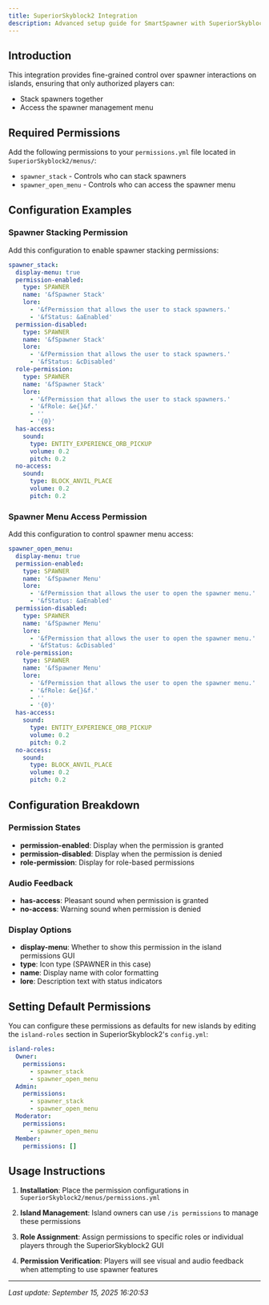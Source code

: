 ```yaml
---
title: SuperiorSkyblock2 Integration
description: Advanced setup guide for SmartSpawner with SuperiorSkyblock2.
---
```


## Introduction

This integration provides fine-grained control over spawner interactions on islands, ensuring that only authorized players can:
- Stack spawners together
- Access the spawner management menu

## Required Permissions

Add the following permissions to your `permissions.yml` file located in `SuperiorSkyblock2/menus/`:

- `spawner_stack` - Controls who can stack spawners
- `spawner_open_menu` - Controls who can access the spawner menu

## Configuration Examples

### Spawner Stacking Permission

Add this configuration to enable spawner stacking permissions:

```yaml
spawner_stack:
  display-menu: true
  permission-enabled:
    type: SPAWNER
    name: '&fSpawner Stack'
    lore:
      - '&fPermission that allows the user to stack spawners.'
      - '&fStatus: &aEnabled'
  permission-disabled:
    type: SPAWNER
    name: '&fSpawner Stack'
    lore:
      - '&fPermission that allows the user to stack spawners.'
      - '&fStatus: &cDisabled'
  role-permission:
    type: SPAWNER
    name: '&fSpawner Stack'
    lore:
      - '&fPermission that allows the user to stack spawners.'
      - '&fRole: &e{}&f.'
      - ''
      - '{0}'
  has-access:
    sound:
      type: ENTITY_EXPERIENCE_ORB_PICKUP
      volume: 0.2
      pitch: 0.2
  no-access:
    sound:
      type: BLOCK_ANVIL_PLACE
      volume: 0.2
      pitch: 0.2
```

### Spawner Menu Access Permission

Add this configuration to control spawner menu access:

```yaml
spawner_open_menu:
  display-menu: true
  permission-enabled:
    type: SPAWNER
    name: '&fSpawner Menu'
    lore:
      - '&fPermission that allows the user to open the spawner menu.'
      - '&fStatus: &aEnabled'
  permission-disabled:
    type: SPAWNER
    name: '&fSpawner Menu'
    lore:
      - '&fPermission that allows the user to open the spawner menu.'
      - '&fStatus: &cDisabled'
  role-permission:
    type: SPAWNER
    name: '&fSpawner Menu'
    lore:
      - '&fPermission that allows the user to open the spawner menu.'
      - '&fRole: &e{}&f.'
      - ''
      - '{0}'
  has-access:
    sound:
      type: ENTITY_EXPERIENCE_ORB_PICKUP
      volume: 0.2
      pitch: 0.2
  no-access:
    sound:
      type: BLOCK_ANVIL_PLACE
      volume: 0.2
      pitch: 0.2
```

## Configuration Breakdown

### Permission States
- **permission-enabled**: Display when the permission is granted
- **permission-disabled**: Display when the permission is denied  
- **role-permission**: Display for role-based permissions

### Audio Feedback
- **has-access**: Pleasant sound when permission is granted
- **no-access**: Warning sound when permission is denied

### Display Options
- **display-menu**: Whether to show this permission in the island permissions GUI
- **type**: Icon type (SPAWNER in this case)
- **name**: Display name with color formatting
- **lore**: Description text with status indicators

## Setting Default Permissions

You can configure these permissions as defaults for new islands by editing the `island-roles` section in SuperiorSkyblock2's `config.yml`:

```yaml
island-roles:
  Owner:
    permissions:
      - spawner_stack
      - spawner_open_menu
  Admin:
    permissions:
      - spawner_stack
      - spawner_open_menu
  Moderator:
    permissions:
      - spawner_open_menu
  Member:
    permissions: []
```

## Usage Instructions

1. **Installation**: Place the permission configurations in `SuperiorSkyblock2/menus/permissions.yml`

2. **Island Management**: Island owners can use `/is permissions` to manage these permissions

3. **Role Assignment**: Assign permissions to specific roles or individual players through the SuperiorSkyblock2 GUI

4. **Permission Verification**: Players will see visual and audio feedback when attempting to use spawner features

---

*Last update: September 15, 2025 16:20:53*